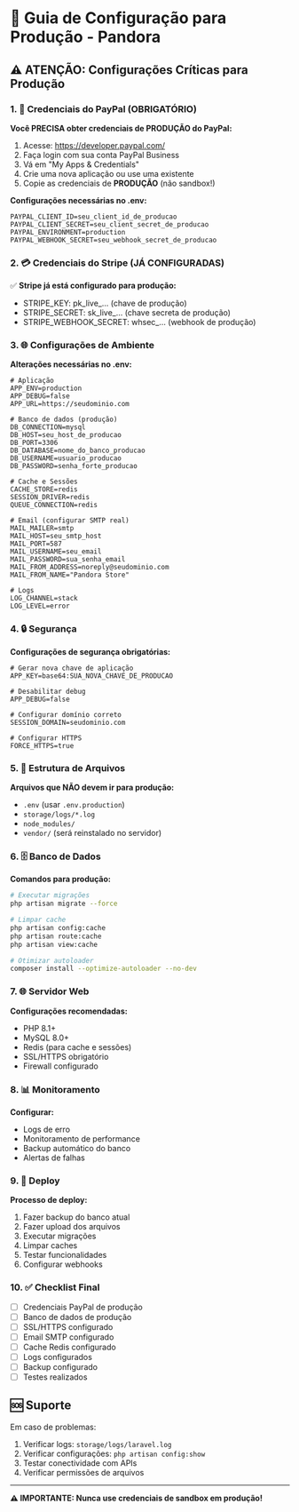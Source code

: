 # 🚀 Guia de Configuração para Produção - Pandora

## ⚠️ ATENÇÃO: Configurações Críticas para Produção

### 1. 🔐 Credenciais do PayPal (OBRIGATÓRIO)

**Você PRECISA obter credenciais de PRODUÇÃO do PayPal:**

1. Acesse: https://developer.paypal.com/
2. Faça login com sua conta PayPal Business
3. Vá em "My Apps & Credentials"
4. Crie uma nova aplicação ou use uma existente
5. Copie as credenciais de **PRODUÇÃO** (não sandbox!)

**Configurações necessárias no .env:**
```env
PAYPAL_CLIENT_ID=seu_client_id_de_producao
PAYPAL_CLIENT_SECRET=seu_client_secret_de_producao
PAYPAL_ENVIRONMENT=production
PAYPAL_WEBHOOK_SECRET=seu_webhook_secret_de_producao
```

### 2. 💳 Credenciais do Stripe (JÁ CONFIGURADAS)

✅ **Stripe já está configurado para produção:**
- STRIPE_KEY: pk_live_... (chave de produção)
- STRIPE_SECRET: sk_live_... (chave secreta de produção)
- STRIPE_WEBHOOK_SECRET: whsec_... (webhook de produção)

### 3. 🌐 Configurações de Ambiente

**Alterações necessárias no .env:**

```env
# Aplicação
APP_ENV=production
APP_DEBUG=false
APP_URL=https://seudominio.com

# Banco de dados (produção)
DB_CONNECTION=mysql
DB_HOST=seu_host_de_producao
DB_PORT=3306
DB_DATABASE=nome_do_banco_producao
DB_USERNAME=usuario_producao
DB_PASSWORD=senha_forte_producao

# Cache e Sessões
CACHE_STORE=redis
SESSION_DRIVER=redis
QUEUE_CONNECTION=redis

# Email (configurar SMTP real)
MAIL_MAILER=smtp
MAIL_HOST=seu_smtp_host
MAIL_PORT=587
MAIL_USERNAME=seu_email
MAIL_PASSWORD=sua_senha_email
MAIL_FROM_ADDRESS=noreply@seudominio.com
MAIL_FROM_NAME="Pandora Store"

# Logs
LOG_CHANNEL=stack
LOG_LEVEL=error
```

### 4. 🔒 Segurança

**Configurações de segurança obrigatórias:**

```env
# Gerar nova chave de aplicação
APP_KEY=base64:SUA_NOVA_CHAVE_DE_PRODUCAO

# Desabilitar debug
APP_DEBUG=false

# Configurar domínio correto
SESSION_DOMAIN=seudominio.com

# Configurar HTTPS
FORCE_HTTPS=true
```

### 5. 📁 Estrutura de Arquivos

**Arquivos que NÃO devem ir para produção:**
- `.env` (usar `.env.production`)
- `storage/logs/*.log`
- `node_modules/`
- `vendor/` (será reinstalado no servidor)

### 6. 🗄️ Banco de Dados

**Comandos para produção:**
```bash
# Executar migrações
php artisan migrate --force

# Limpar cache
php artisan config:cache
php artisan route:cache
php artisan view:cache

# Otimizar autoloader
composer install --optimize-autoloader --no-dev
```

### 7. 🌐 Servidor Web

**Configurações recomendadas:**
- PHP 8.1+
- MySQL 8.0+
- Redis (para cache e sessões)
- SSL/HTTPS obrigatório
- Firewall configurado

### 8. 📊 Monitoramento

**Configurar:**
- Logs de erro
- Monitoramento de performance
- Backup automático do banco
- Alertas de falhas

### 9. 🚀 Deploy

**Processo de deploy:**
1. Fazer backup do banco atual
2. Fazer upload dos arquivos
3. Executar migrações
4. Limpar caches
5. Testar funcionalidades
6. Configurar webhooks

### 10. ✅ Checklist Final

- [ ] Credenciais PayPal de produção
- [ ] Banco de dados de produção
- [ ] SSL/HTTPS configurado
- [ ] Email SMTP configurado
- [ ] Cache Redis configurado
- [ ] Logs configurados
- [ ] Backup configurado
- [ ] Testes realizados

## 🆘 Suporte

Em caso de problemas:
1. Verificar logs: `storage/logs/laravel.log`
2. Verificar configurações: `php artisan config:show`
3. Testar conectividade com APIs
4. Verificar permissões de arquivos

---
**⚠️ IMPORTANTE: Nunca use credenciais de sandbox em produção!**
